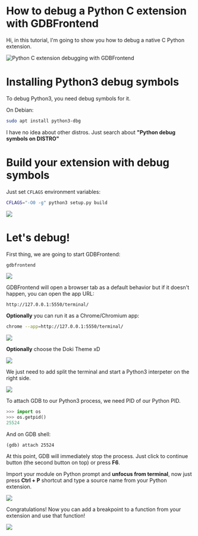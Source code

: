 # How to debug a Python C extension with GDBFrontend
Hi, in this tutorial, I'm going to show you how to debug a native C Python extension.

![Python C extension debugging with GDBFrontend](https://i.imgur.com/19ysWyY.png)

# Installing Python3 debug symbols
To debug Python3, you need debug symbols for it.

On Debian:

```bash
sudo apt install python3-dbg
```

I have no idea about other distros. Just search about **"Python debug symbols on DISTRO"**

# Build your extension with debug symbols
Just set `CFLAGS` environment variables:

```bash
CFLAGS="-O0 -g" python3 setup.py build
```

![](https://i.imgur.com/oUVbxtH.png)

# Let's debug!
First thing, we are going to start GDBFrontend:

```bash
gdbfrontend
```

![](https://i.imgur.com/eMmvGG7.png)

GDBFrontend will open a browser tab as a default behavior but if it doesn't happen, you can open the app URL:

```
http://127.0.0.1:5550/terminal/
```

**Optionally** you can run it as a Chrome/Chromium app:

```bash
chrome --app=http://127.0.0.1:5550/terminal/
```

![](https://i.imgur.com/4m8bvlt.png)

**Optionally** choose the Doki Theme xD

![](https://i.imgur.com/Uvx2pWh.png)

We just need to add split the terminal and start a Python3 interpeter on the right side.

![](https://i.imgur.com/8Tk9Mau.png)

To attach GDB to our Python3 process, we need PID of our Python PID.

```python
>>> import os
>>> os.getpid()
25524
```

And on GDB shell:

```
(gdb) attach 25524
```

At this point, GDB will immediately stop the process. Just click to continue button (the second button on top) or press **F6**.

Import your module on Python prompt and **unfocus from terminal**, now just press **Ctrl + P** shortcut and type a source name from your Python extension.

![](https://i.imgur.com/o8zjiev.png)

Congratulations! Now you can add a breakpoint to a function from your extension and use that function!

![](https://i.imgur.com/IqtFk7T.png)
